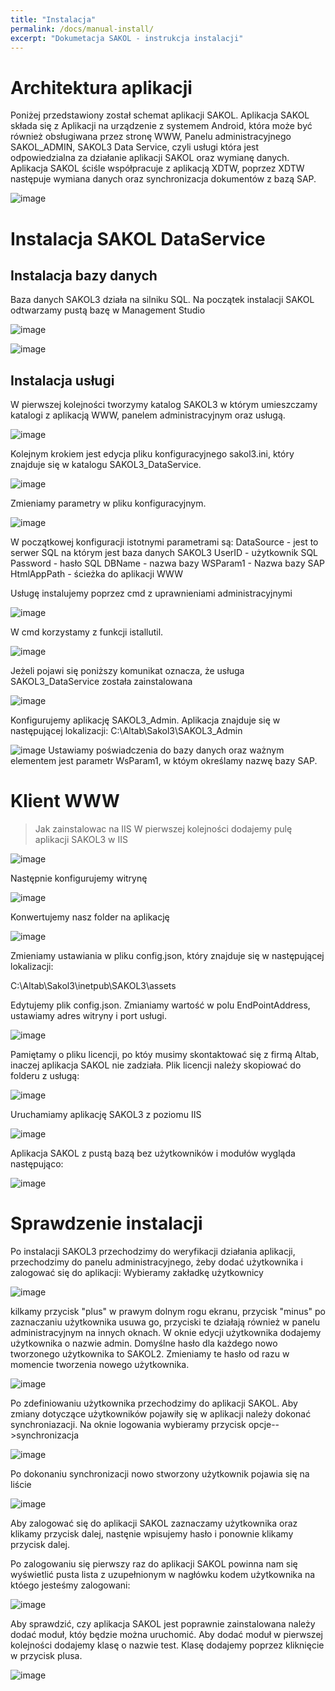 ```yaml
---
title: "Instalacja"
permalink: /docs/manual-install/
excerpt: "Dokumetacja SAKOL - instrukcja instalacji"
---
```


# Architektura aplikacji
Poniżej przedstawiony został schemat aplikacji SAKOL. Aplikacja SAKOL składa się z Aplikacji na urządzenie z systemem Android, która może być również obsługiwana przez stronę WWW, Panelu administracyjnego SAKOL_ADMIN, SAKOL3 Data Service, czyli usługi która jest odpowiedzialna za działanie aplikacji SAKOL oraz wymianę danych. Aplikacja SAKOL ściśle współpracuje z aplikacją XDTW, poprzez XDTW następuje wymiana danych oraz synchronizacja dokumentów z bazą SAP. 

![image](https://user-images.githubusercontent.com/93259107/144219348-7c4014b1-b5a0-4d63-8fd9-09b2ffb5db86.png)

# Instalacja SAKOL DataService
## Instalacja bazy danych

Baza danych SAKOL3 działa na silniku SQL. Na początek instalacji SAKOL odtwarzamy pustą bazę w Management Studio

![image](https://user-images.githubusercontent.com/93259107/144235718-c351084f-6db9-4970-9fc2-92f2c1125ebe.png)

![image](https://user-images.githubusercontent.com/93259107/144236015-f14b38f0-e7a9-40d7-9c82-78ba69e15c9f.png)


## Instalacja usługi
W pierwszej kolejności tworzymy katalog SAKOL3 w którym umieszczamy katalogi z aplikacją WWW, panelem administracyjnym oraz usługą.

![image](https://user-images.githubusercontent.com/93259107/144237890-1ff27912-4976-4437-afda-64d61150f880.png)

Kolejnym krokiem jest edycja pliku konfiguracyjnego sakol3.ini, który znajduje się w katalogu SAKOL3_DataService.

![image](https://user-images.githubusercontent.com/93259107/144241631-4522f740-35ca-4807-8210-c14dec022ab3.png)

Zmieniamy parametry w pliku konfiguracyjnym.

![image](https://user-images.githubusercontent.com/93259107/147466691-626fb4c5-b422-4e69-9785-338ad42ff103.png)


W początkowej konfiguracji istotnymi parametrami są:
DataSource - jest to serwer SQL na którym jest baza danych SAKOL3
UserID - użytkownik SQL
Password - hasło SQL
DBName - nazwa bazy 
WSParam1 - Nazwa bazy SAP
HtmlAppPath - ścieżka do aplikacji WWW

Usługę instalujemy poprzez cmd z uprawnieniami administracyjnymi

![image](https://user-images.githubusercontent.com/93259107/144231064-8b4fb001-aa91-48c3-bba7-7a37f432bac1.png)

W cmd korzystamy z funkcji istallutil. 

![image](https://user-images.githubusercontent.com/93259107/144232784-b0c5285f-70f1-435a-8aa5-fb82c43ff701.png)

Jeżeli pojawi się poniższy komunikat oznacza, że usługa SAKOL3_DataService została zainstalowana

![image](https://user-images.githubusercontent.com/93259107/144233078-f430c7ee-e695-4bf2-81ba-58433f598685.png)

Konfigurujemy aplikację SAKOL3_Admin. Aplikacja znajduje się w następującej lokalizacji:
C:\Altab\Sakol3\SAKOL3_Admin

![image](https://user-images.githubusercontent.com/93259107/147468663-7f651ab9-1e62-41fd-ae0c-6520101cc751.png)
Ustawiamy poświadczenia do bazy danych oraz ważnym elementem jest parametr WsParam1, w któym określamy nazwę bazy SAP.
 
# Klient WWW
> Jak zainstalowac na IIS
W pierwszej kolejności dodajemy pulę aplikacji SAKOL3 w IIS

![image](https://user-images.githubusercontent.com/93259107/147079207-7f20cf91-b177-42a8-adbe-515b8a03ef2b.png)

Następnie konfigurujemy witrynę 

![image](https://user-images.githubusercontent.com/93259107/147083333-a6670db8-6704-47bd-aedb-9d08096e5f9d.png)

Konwertujemy nasz folder na aplikację 

![image](https://user-images.githubusercontent.com/93259107/147083597-8ddd8786-0ba5-4087-8ccf-414e32e7d7d5.png)

Zmieniamy ustawiania w pliku config.json, który znajduje się w następującej lokalizacji:

C:\Altab\Sakol3\inetpub\SAKOL3\assets

Edytujemy plik config.json. Zmianiamy wartość w polu EndPointAddress, ustawiamy adres witryny i port usługi.

![image](https://user-images.githubusercontent.com/93259107/147466858-5e653165-03c0-4494-8731-613856fc65ef.png)

Pamiętamy o pliku licencji, po któy musimy skontaktować się z firmą Altab, inaczej aplikacja SAKOL nie zadziała. Plik licencji należy skopiować do folderu z usługą:

![image](https://user-images.githubusercontent.com/93259107/147467202-4d270622-ee43-464e-919d-62778c7c9050.png)


Uruchamiamy aplikację SAKOL3 z poziomu IIS

![image](https://user-images.githubusercontent.com/93259107/147467174-76254d86-064b-4ed7-a0f5-f6969c79c411.png)

Aplikacja SAKOL z pustą bazą bez użytkowników i modułów wygląda następująco:

![image](https://user-images.githubusercontent.com/93259107/147468387-73d93790-a02d-4cfd-8529-0a7a65490be3.png)


# Sprawdzenie instalacji
Po instalacji SAKOL3 przechodzimy do weryfikacji działania aplikacji, przechodzimy do panelu administracyjnego, żeby dodać użytkownika i zalogować się do aplikacji:
Wybieramy zakładkę użytkownicy

![image](https://user-images.githubusercontent.com/93259107/147479687-8377b0fd-d78e-4c6a-9534-ae50bd24fbaa.png)

kilkamy przycisk "plus" w prawym dolnym rogu ekranu, przycisk "minus" po zaznaczaniu użytkownika usuwa go, przyciski te działają również w panelu administracyjnym na innych oknach.
W oknie edycji użytkownika dodajemy użytkownika o nazwie admin. Domyślne hasło dla każdego nowo tworzonego użytkownika to SAKOL2. Zmieniamy te hasło od razu w momencie tworzenia nowego użytkownika.

![image](https://user-images.githubusercontent.com/93259107/147479956-391e8f90-939e-4a6e-b5e9-ec2b8011bd0c.png)

Po zdefiniowaniu użytkownika przechodzimy do aplikacji SAKOL. Aby zmiany dotyczące użytkowników pojawiły się w aplikacji należy dokonać synchroniazacji.
Na oknie logowania wybieramy przycisk opcje-->synchronizacja

![image](https://user-images.githubusercontent.com/93259107/147480341-8b77cf88-4474-4d45-a675-0c6c7d9e5e48.png)

Po dokonaniu synchronizacji nowo stworzony użytkownik pojawia się na liście


![image](https://user-images.githubusercontent.com/93259107/147480397-c0e85008-13ed-48f8-9899-e509e04c4894.png)


Aby zalogować się do aplikacji SAKOL zaznaczamy użytkownika oraz klikamy przycisk dalej, nastęnie wpisujemy hasło i ponownie klikamy przycisk dalej.

Po zalogowaniu się pierwszy raz do aplikacji SAKOL powinna nam się wyświetlić pusta lista z uzupełnionym w nagłówku kodem użytkownika na któego jesteśmy zalogowani:


![image](https://user-images.githubusercontent.com/93259107/147480592-476f0d35-9950-42a3-8b2f-00d677f210aa.png)


Aby sprawdzić, czy aplikacja SAKOL jest poprawnie zainstalowana należy dodać moduł, któy będzie można uruchomić. 
Aby dodać moduł w pierwszej kolejności dodajemy klasę o nazwie test. Klasę dodajemy poprzez kliknięcie w przycisk plusa.


![image](https://user-images.githubusercontent.com/93259107/147481076-9ac68236-4902-4dcf-a955-4b36d39a2d9f.png)







